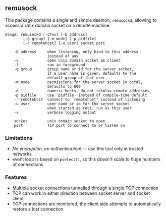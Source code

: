 ## remusock

This package contains a single and simple daemon, `remusockd`, allowing to
access a Unix domain socket on a remote machine.

```
Usage: remusockd [-cfnv] [-b address]
		[-g group] [-m mode] [-p pidfile]
		[-r remotehost] [-u user] socket port

	-b address     when listening, only bind to this address
	               instead of any
	-c             open unix domain socket as client
	-f             run in foreground
	-g group       group name or id for the server socket,
	               if a user name is given, defaults to the
	               default group of that user
	-m mode        permissions for the server socket in octal,
	               defaults to 600
	-n             numeric hosts, do not resolve remote addresses
	-p pidfile     use `pidfile' instead of compile-time default
	-r remotehost  connect to `remotehost' instead of listening
	-u user        user name or id for the server socket
	               when started as root, run as this user
	-v             verbose logging output

	socket         unix domain socket to open
	port           TCP port to connect to or listen on
```

### Limitations

* *No encryption, no authentication!* — use this tool only in trusted networks
* event loop is based on `pselect()`, so this doesn't scale to huge numbers
  of connections

### Features

* Multiple socket connections tunnelled through a single TCP connection
* TCP can work in either direction between socket server and socket client
* TCP connections are monitored, the client side attempts to automatically
  restore a lost connection
